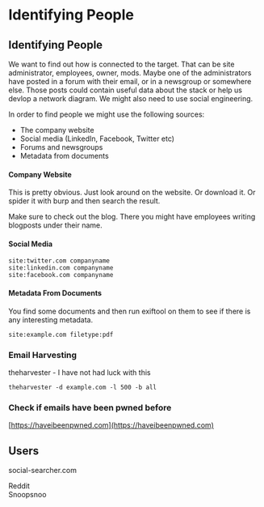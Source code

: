 # Identifying People

## Identifying People

We want to find out how is connected to the target. That can be site administrator, employees, owner, mods. Maybe one of the administrators have posted in a forum with their email, or in a newsgroup or somewhere else. Those posts could contain useful data about the stack or help us devlop a network diagram. We might also need to use social engineering.

In order to find people we might use the following sources:

* The company website
* Social media \(LinkedIn, Facebook, Twitter etc\)
* Forums and newsgroups
* Metadata from documents

#### Company Website

This is pretty obvious. Just look around on the website. Or download it. Or spider it with burp and then search the result.

Make sure to check out the blog. There you might have employees writing blogposts under their name.

#### Social Media

```text
site:twitter.com companyname
site:linkedin.com companyname
site:facebook.com companyname
```

#### Metadata From Documents

You find some documents and then run exiftool on them to see if there is any interesting metadata.

```text
site:example.com filetype:pdf
```

### Email Harvesting

theharvester - I have not had luck with this

```text
theharvester -d example.com -l 500 -b all
```

### Check if emails have been pwned before

[https://haveibeenpwned.com](https://haveibeenpwned.com)

## Users

social-searcher.com

Reddit  
Snoopsnoo

